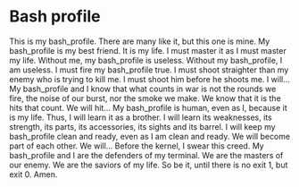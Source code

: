 # Bash profile

This is my bash_profile. There are many like it, but this one is mine.
My bash_profile is my best friend. It is my life. I must master it as I must master my life.
Without me, my bash_profile is useless. Without my bash_profile, I am useless. I must fire my bash_profile true. I must shoot straighter than my enemy who is trying to kill me. I must shoot him before he shoots me. I will…
My bash_profile and I know that what counts in war is not the rounds we fire, the noise of our burst, nor the smoke we make. We know that it is the hits that count. We will hit…
My bash_profile is human, even as I, because it is my life. Thus, I will learn it as a brother. I will learn its weaknesses, its strength, its parts, its accessories, its sights and its barrel. I will keep my bash_profile clean and ready, even as I am clean and ready. We will become part of each other. We will…
Before the kernel, I swear this creed. My bash_profile and I are the defenders of my terminal. We are the masters of our enemy. We are the saviors of my life.
So be it, until there is no exit 1, but exit 0. Amen.
